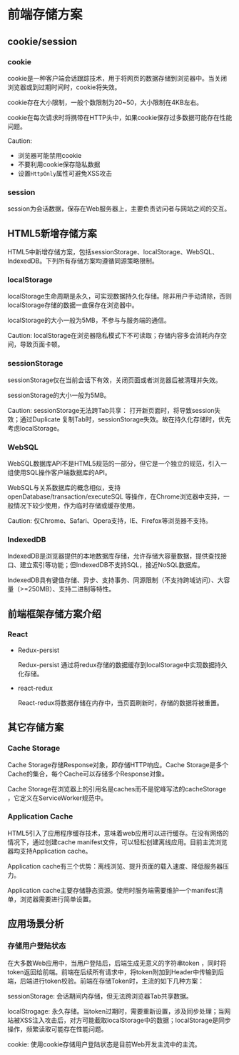 # 前端存储方案


## cookie/session

### cookie

cookie是一种客户端会话跟踪技术，用于将网页的数据存储到浏览器中。当关闭浏览器或到过期时间时，cookie将失效。

cookie存在大小限制，一般个数限制为20~50，大小限制在4KB左右。

cookie在每次请求时将携带在HTTP头中，如果cookie保存过多数据可能存在性能问题。

Caution:
+ 浏览器可能禁用cookie
+ 不要利用cookie保存隐私数据
+ 设置`HttpOnly`属性可避免XSS攻击

### session

session为会话数据，保存在Web服务器上，主要负责访问者与网站之间的交互。

## HTML5新增存储方案

HTML5中新增存储方案，包括sessionStorage、localStorage、WebSQL、IndexedDB。下列所有存储方案均遵循同源策略限制。

### localStorage

localStorage生命周期是永久，可实现数据持久化存储。除非用户手动清除，否则localStorage存储的数据一直保存在浏览器中。

localStorage的大小一般为5MB，不参与与服务端的通信。

Caution: localStorage在浏览器隐私模式下不可读取；存储内容多会消耗内存空间，导致页面卡顿。

### sessionStorage

sessionStorage仅在当前会话下有效，关闭页面或者浏览器后被清理并失效。

sessionStorage的大小一般为5MB。

Caution: sessionStorage无法跨Tab共享： 打开新页面时，将导致session失效；通过Duplicate 复制Tab时，sessionStorage失效。故在持久化存储时，优先考虑localStorage。

### WebSQL

WebSQL数据库API不是HTML5规范的一部分，但它是一个独立的规范，引入一组使用SQL操作客户端数据库的API。

WebSQL与关系数据库的概念相似，支持openDatabase/transaction/executeSQL 等操作，在Chrome浏览器中支持，一般情况下较少使用，作为临时存储或缓存使用。

Caution: 仅Chrome、Safari、Opera支持，IE、Firefox等浏览器不支持。

### IndexedDB

IndexedDB是浏览器提供的本地数据库存储，允许存储大容量数据，提供查找接口、建立索引等功能；但IndexedDB不支持SQL，接近NoSQL数据库。

IndexedDB具有键值存储、异步、支持事务、同源限制（不支持跨域访问）、大容量（>=250MB）、支持二进制等特性。

## 前端框架存储方案介绍

### React

+ Redux-persist

    Redux-persist 通过将redux存储的数据缓存到localStorage中实现数据持久化存储。
+ react-redux

    React-redux将数据存储在内存中，当页面刷新时，存储的数据将被重置。

## 其它存储方案

### Cache Storage

Cache Storage存储Response对象，即存储HTTP响应。Cache Storage是多个Cache的集合，每个Cache可以存储多个Response对象。

Cache Storage在浏览器上的引用名是caches而不是驼峰写法的cacheStorage ，它定义在ServiceWorker规范中。

### Application Cache

HTML5引入了应用程序缓存技术，意味着web应用可以进行缓存。在没有网络的情况下，通过创建cache manifest文件，可以轻松创建离线应用。目前主流浏览器均支持Application cache。

Application cache有三个优势：离线浏览、提升页面的载入速度、降低服务器压力。

Application cache主要存储静态资源。使用时服务端需要维护一个manifest清单，浏览器需要进行简单设置。

## 应用场景分析

### 存储用户登陆状态

在大多数Web应用中，当用户登陆后，后端生成无意义的字符串token ，同时将token返回给前端。前端在后续所有请求中，将token附加到Header中传输到后端，后端进行token校验。前端在存储Token时，主流的如下几种方案：

sessionStorage: 会话期间内存储，但无法跨浏览器Tab共享数据。

localStrogage: 永久存储。当token过期时，需要重新设置，涉及同步处理；当网站被XSS注入攻击后，对方可能截取localStorage中的数据；localStorage是同步操作，频繁读取可能存在性能问题。

cookie: 使用cookie存储用户登陆状态是目前Web开发主流中的主流。

